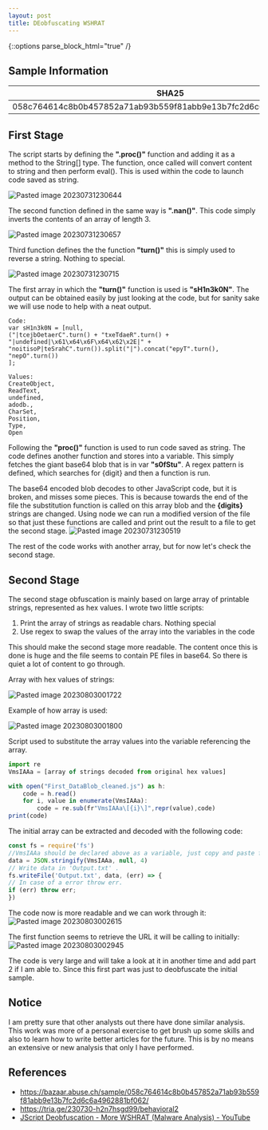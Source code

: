 ```yaml
---
layout: post
title: DEobfuscating WSHRAT
---
```

{::options parse_block_html="true" /}

## Sample Information

| SHA25 | SHA1 | MD5|
|---------|-------|------|
|058c764614c8b0b457852a71ab93b559f81abb9e13b7fc2d6c6a4962881bf062 | 550faad818bb76d01333f0469ea6e715feaef2f0 | a4e4a7b64b91de9bf076b0581e0604b9
 
## First Stage

The script starts by defining the **".proc()"** function and adding it as a method to the String[] type.
The function, once called will convert content to string and then perform eval().
This is used within the code to launch code saved as string.

![Pasted image 20230731230644](https://github.com/VenzoV/venzov.github.io/assets/107503502/2b03fab8-d709-498e-a51b-a99b3b8fb92a)

The second function defined in the same way is **".nan()"**. This code simply inverts the contents of an array of length 3.

![Pasted image 20230731230657](https://github.com/VenzoV/venzov.github.io/assets/107503502/7dfb461e-4e36-4b02-9e0d-5ceb653b3426)

Third function defines the the function **"turn()"** this is simply used to reverse a string. Nothing to special.

![Pasted image 20230731230715](https://github.com/VenzoV/venzov.github.io/assets/107503502/fbb15290-5192-4dfc-afef-944611701602)

The first array in which the **"turn()"** function is used is **"sH1n3k0N"**. The output can be obtained easily by just looking at the code, but for sanity sake we will use node to help with a neat output.

``` 
Code:
var sH1n3k0N = [null,
("|tcejbOetaerC".turn() + "txeTdaeR".turn() + "|undefined|\x61\x64\x6F\x64\x62\x2E|" + "noitisoP|teSrahC".turn()).split("|").concat("epyT".turn(), "nepO".turn())
];

Values:
CreateObject,
ReadText,
undefined,
adodb.,
CharSet,
Position,
Type,
Open
 ```


Following the **"proc()"** function is used to run code saved as string. 
The code defines another function and stores into a variable.
This simply fetches the giant base64 blob that is in var **"s0fStu"**. 
A regex pattern is defined, which searches for {digit} and then a function is run.

The base64 encoded blob decodes to other JavaScript code, but it is broken, and misses some pieces. This is because towards the end of the file the substitution function is called on this array blob and the **{digits}** strings are changed.
Using node we can run a modified version of the file so that just these functions are called and print out the result to a file to get the second stage.
![Pasted image 20230731230519](https://github.com/VenzoV/venzov.github.io/assets/107503502/38f3234d-5ad8-435f-be26-8528fd59c878)

The rest of the code works with another array, but for now let's check the second stage.
## Second Stage

The second stage obfuscation is mainly based on large array of printable strings, represented as hex values. 
I wrote two little scripts:
1. Print the array of strings as readable chars. Nothing special
2. Use regex to swap the values of the array into the variables in the code

This should make the second stage more readable.
The content once this is done is huge and the file seems to contain PE files in base64. 
So there is quiet a lot of content to go through.

Array with hex values of strings:

![Pasted image 20230803001722](https://github.com/VenzoV/venzov.github.io/assets/107503502/835a000c-6edf-4d3a-83ff-38c97f7628ec)

Example of how array is used:

![Pasted image 20230803001800](https://github.com/VenzoV/venzov.github.io/assets/107503502/32c1bfc8-910b-4a7d-8f00-f162bc4cc51a)

Script used to substitute the array values into the variable referencing the array.

```js
import re
VmsIAAa = [array of strings decoded from original hex values]

with open("First_DataBlob_cleaned.js") as h:
	code = h.read()
	for i, value in enumerate(VmsIAAa):
		code = re.sub(fr"VmsIAAa\[{i}\]",repr(value),code)
print(code)
 ```

The initial array can be extracted and decoded with the following code:

```js
const fs = require('fs')
//VmsIAAa should be declared above as a variable, just copy and paste from the original script
data = JSON.stringify(VmsIAAa, null, 4)
// Write data in 'Output.txt' .
fs.writeFile('Output.txt', data, (err) => {
// In case of a error throw err.
if (err) throw err;
})
 ```

The code now is more readable and we can work through it:
![Pasted image 20230803002615](https://github.com/VenzoV/venzov.github.io/assets/107503502/47c7404f-3f2e-49a9-b4c9-fccbdf7df4cc)

The first function seems to retrieve the URL it will be calling to initially:
![Pasted image 20230803002945](https://github.com/VenzoV/venzov.github.io/assets/107503502/aaea85a6-8322-4e03-8901-fa561c88827a)

The code is very large and will take a look at it in another time and add part 2 if I am able to.
Since this first part was just to deobfuscate the initial sample.


## Notice

I am pretty sure that other analysts out there have done similar analysis. 
This work was more of a personal exercise to get brush up some skills and also to learn how to write better articles for the future.
This is by no means an extensive or new analysis that only I have performed. 

## References 

* https://bazaar.abuse.ch/sample/058c764614c8b0b457852a71ab93b559f81abb9e13b7fc2d6c6a4962881bf062/
* https://tria.ge/230730-h2n7hsgd99/behavioral2
* [JScript Deobfuscation - More WSHRAT (Malware Analysis) - YouTube](https://www.youtube.com/watch?v=XDAiS6KBDOs)
